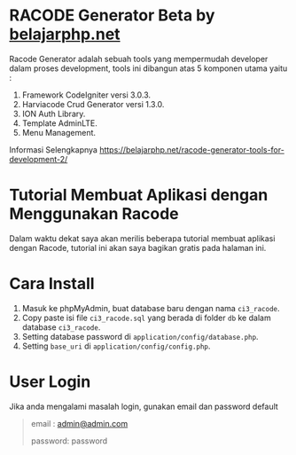 # RACODE Generator Beta by [belajarphp.net](http://belajarphp.net)
Racode Generator adalah sebuah tools yang mempermudah developer dalam proses development,
tools ini dibangun atas 5 komponen utama yaitu :

1. Framework CodeIgniter versi 3.0.3.
2. Harviacode Crud Generator versi 1.3.0.
3. ION Auth Library.
4. Template AdminLTE.
5. Menu Management.

Informasi Selengkapnya 
https://belajarphp.net/racode-generator-tools-for-development-2/

# Tutorial Membuat Aplikasi dengan Menggunakan Racode

Dalam waktu dekat saya akan merilis beberapa tutorial membuat aplikasi dengan Racode, tutorial ini akan saya bagikan gratis pada halaman ini.

# Cara Install

1. Masuk ke phpMyAdmin, buat database baru dengan nama `ci3_racode`.
2. Copy paste isi file `ci3_racode.sql` yang berada di folder `db` ke dalam database `ci3_racode`.
3. Setting database password di `application/config/database.php`.
4. Setting `base_uri` di `application/config/config.php`.

# User Login

Jika anda mengalami masalah login, gunakan email dan password default
> email : admin@admin.com
>
> password: password

